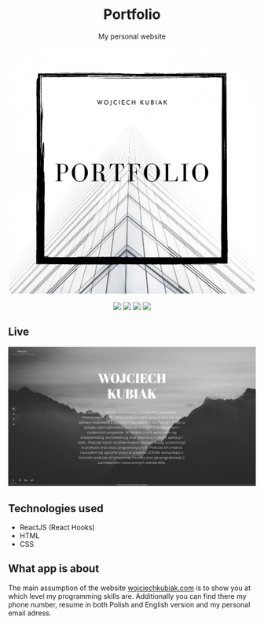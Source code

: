 <h1 align="center">Portfolio</h1>
<p align="center">My personal website</p>
<p align="center">
  <img src="https://github.com/wojciechkubiak/my-site/blob/master/MySite.png"/>
</p>

<p align="center">
  <img src="https://img.shields.io/badge/Made%20by-wojciechkubiak-blue"/>
  <img src="https://img.shields.io/website?url=https%3A%2F%2Fwojciechkubiak.com"/>
  <img src="https://img.shields.io/netlify/d192f684-c78b-4c8f-ad71-692827ce7e3a"/>
  <img src="https://img.shields.io/badge/react-16.13.1-informational"/>
</p>

## Live
<p align="center">
  <img src="https://github.com/wojciechkubiak/my-site/blob/master/scs.png?raw=true"/>
</p>    
                                                                                     
## Technologies used
* ReactJS (React Hooks)
* HTML
* CSS

## What app is about
The main assumption of the website [wojciechkubiak.com](https://wojciechkubiak.com) is to show you at which level my programming skills are. Additionally you can find there my phone number, resume in both Polish and English version and my personal email adress.
